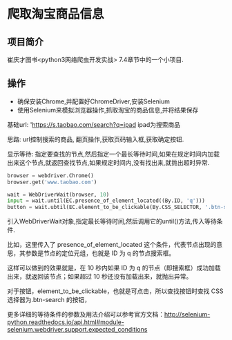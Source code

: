 # 爬取淘宝商品信息

## 项目简介
崔庆才图书<python3网络爬虫开发实战> 7.4章节中的一个小项目.


## 操作
- 确保安装Chrome,并配置好ChromeDriver,安装Selenium
- 使用Selenium来模拟浏览器操作,抓取淘宝的商品信息,并将结果保存

基础url: 'https://s.taobao.com/search?q=ipad    ipad为搜索商品

思路: url控制搜索的商品, 翻页操作,获取页码输入框,获取确定按钮.


显示等待: 指定要查找的节点,然后指定一个最长等待时间,如果在规定时间内加载出来这个节点,就返回查找节点,如果规定时间内,没有找出来,就抛出超时异常.

```python
browser = webdriver.Chrome()
browser.get('www.taobao.com')

wait = WebDriverWait(browser, 10)
input = wait.until(EC.presence_of_element_located((By.ID, 'q')))
button = wait.ubtil(EC.element_to_be_clickable(By.CSS_SELECTOR, '.btn-serch'))
```
引入WebDriverWait对象,指定最长等待时间,然后调用它的until()方法,传入等待条件.

比如，这里传入了 presence_of_element_located 这个条件，代表节点出现的意思，其参数是节点的定位元组，也就是 ID 为 q 的节点搜索框。

这样可以做到的效果就是，在 10 秒内如果 ID 为 q 的节点（即搜索框）成功加载出来，就返回该节点；如果超过 10 秒还没有加载出来，就抛出异常。

对于按钮，element_to_be_clickable，也就是可点击，所以查找按钮时查找 CSS 选择器为.btn-search 的按钮，

更多详细的等待条件的参数及用法介绍可以参考官方文档：http://selenium-python.readthedocs.io/api.html#module-selenium.webdriver.support.expected_conditions